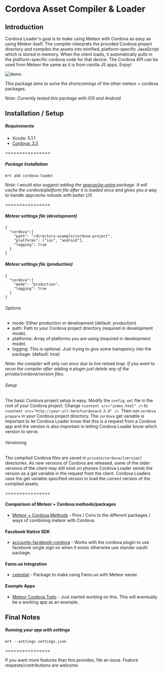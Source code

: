 Cordova Asset Compiler & Loader
================

## Introduction

Cordova Loader's goal is to make using Meteor with Cordova as easy as using Meteor itself. The compiler interprets the provided Cordova project directory and compiles the assets into minified, platform-specific JavaScript which is stored in memory. When the client loads, it automatically pulls in the platform-specific cordova code for that device. The Cordova API can be used from Meteor the same as it is from vanilla JS apps. Enjoy!

![demo](http://cl.ly/image/29231q3f0N46/Image%202014-06-30%20at%2010.40.07%20AM.png)

This package aims to solve the shortcomings of the other meteor + cordova packages. 

*Note: Currently tested this package with iOS and Android*


## Installation / Setup

##### Requirements
* Xcode: 5.1.1
* [Cordova: 3.5](http://cordova.apache.org/)

================

##### Package Installation
````
mrt add cordova-loader
````
*Note: I would also suggest adding the [appcache-extra](http://github.com/andrewreedy/meteor-appcache-extra) package. It will cache the cordova/platform file after it is loaded once and gives you a way to handle appcache reloads with better UX.*

================

##### Meteor settings file (development)
````
{
  "cordova":{
    "path": "/directory-example/cordova-project",
    "platforms": ["ios", "android"],
    "logging": true
  }
}
````
##### Meteor settings file (production)
````
{
  "cordova":{
    "mode": "production",
    "logging": true
  }
}
````

###### Options
* mode: Either production or development (default: production)
* path: Path to your Cordova project directory (required in development mode).
* platforms: Array of platforms you are using  (required in development mode).
* logging: This is optional. Just trying to give some transpency into the package. (default: true)

*Note: the compiler will only run once due to live reload loop. If you want to rerun the compiler after adding a plugin just delete any of the private/cordova/version files.*

###### Setup
The basic Cordova project setup is easy. Modify the `config.xml` file in the root of your Cordova project. Change `<content src="index.html" />` to `<content src="http://your-url-here?cordova=3.5.0" />`. Then run `cordova prepare` in your Cordova project directory. The `cordova` get variable is important to let Cordova Loader know that this is a request from a Cordova app and the version is also important in letting Cordova Loader know which version to serve.

###### Versioning
The compiled Cordova files are saved in `private/cordova/[version]` directories. As new versions of Cordova are released, some of the older versions of the client may still exist on phones Cordova Loader sends the version as a get variable in the request from the client. Cordova Loaders uses the get variable specified version to load the correct version of the compiled assets.

================

#### Comparison of Meteor + Cordova methods/packages
* [Meteor + Cordova Methods](https://github.com/andrewreedy/meteor-cordova-loader/wiki/Meteor---Cordova-Methods) - Pros / Cons to the different packages / ways of combining meteor with Cordova.

#### Facebook Native SDK
* [accounts-facebook-cordova](https://github.com/andrewreedy/meteor-accounts-facebook-cordova) - Works with the cordova plugin to use facebook single sign on when it exists otherwise use standar oauth package.

#### Famo.us Integration
* [celestial](https://github.com/andrewreedy/meteor-celestial) - Package to make using Famo.us with Meteor easier.

#### Example Apps
* [Meteor Cordova Todo](https://github.com/andrewreedy/meteor-cordova-todo) - Just started working on this. This will eventually be a working app as an example.

## Final Notes

##### Running your app with settings
````
mrt --settings settings.json
````
================

If you want more features than this provides, file an issue. Feature requests/contributions are welcome.
